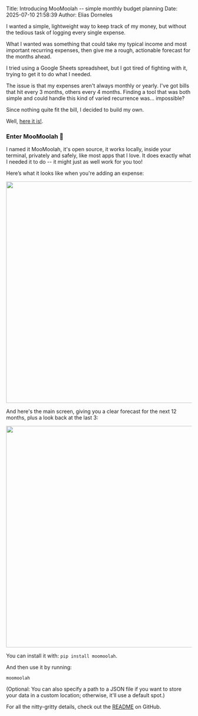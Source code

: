 Title: Introducing MooMoolah -- simple monthly budget planning
Date: 2025-07-10 21:58:39
Author: Elias Dorneles


I wanted a simple, lightweight way to keep track of my money, but without the
tedious task of logging every single expense.

What I wanted was something that could take my typical income and most important recurring expenses, then give me a rough, actionable forecast for the months ahead.

I tried using a Google Sheets spreadsheet, but I got tired of
fighting with it, trying to get it to do what I needed.

The issue is that my expenses aren't always monthly or yearly. I've got bills
that hit every 3 months, others every 4 months. Finding a tool that was both
simple and could handle this kind of varied recurrence was... impossible?

Since nothing quite fit the bill, I decided to build my own.

Well, [here it is!](https://github.com/eliasdorneles/moomoolah).

### Enter MooMoolah 🫰

I named it MooMoolah, it's open source, it works locally, inside your terminal,
privately and safely, like most apps that I love.
It does exactly what I needed it to do -- it might just as well work for you too!

Here’s what it looks like when you're adding an expense:


<center>

<img src="https://raw.githubusercontent.com/eliasdorneles/moomoolah/refs/heads/main/demo_add_expense.svg" width="600" />

</center>

And here's the main screen, giving you a clear forecast for the next 12 months,
plus a look back at the last 3:

<center>

<img src="https://raw.githubusercontent.com/eliasdorneles/moomoolah/refs/heads/main/demo_main_screen.svg" width="600" />

</center>

You can install it with: `pip install moomoolah`.

And then use it by running:

    moomoolah

(Optional: You can also specify a path to a JSON file if you want to store your
data in a custom location; otherwise, it'll use a default spot.)

For all the nitty-gritty details, check out the
[README](https://github.com/eliasdorneles/moomoolah/blob/main/README.md) on GitHub.

